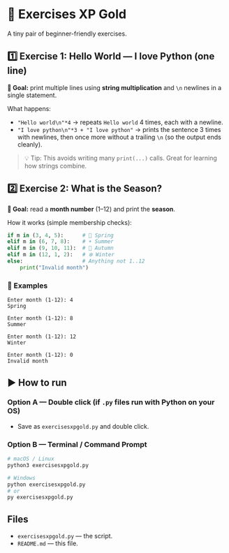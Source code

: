 # 🥈 Exercises XP Gold

A tiny pair of beginner-friendly exercises.

## 1️⃣ Exercise 1: Hello World — I love Python (one line)
**🎯 Goal:** print multiple lines using **string multiplication** and `\n` newlines in a single statement.

What happens:
- `"Hello world\n"*4` → repeats `Hello world` 4 times, each with a newline.
- `"I love python\n"*3 + "I love python"` → prints the sentence 3 times with newlines, then once more without a trailing `\n` (so the output ends cleanly).

> 💡 Tip: This avoids writing many `print(...)` calls. Great for learning how strings combine.

## 2️⃣ Exercise 2: What is the Season?
**🎯 Goal:** read a **month number** (1–12) and print the **season**.

How it works (simple membership checks):
```python
if m in (3, 4, 5):      # 🌸 Spring
elif m in (6, 7, 8):    # ☀️ Summer
elif m in (9, 10, 11):  # 🍂 Autumn
elif m in (12, 1, 2):   # ❄️ Winter
else:                   # Anything not 1..12
    print("Invalid month")
```

### 📸 Examples
```
Enter month (1-12): 4
Spring

Enter month (1-12): 8
Summer

Enter month (1-12): 12
Winter

Enter month (1-12): 0
Invalid month
```

## ▶️ How to run
### Option A — Double click (if `.py` files run with Python on your OS)
- Save as `exercisesxpgold.py` and double click.

### Option B — Terminal / Command Prompt
```bash
# macOS / Linux
python3 exercisesxpgold.py

# Windows
python exercisesxpgold.py
# or
py exercisesxpgold.py
```

## Files
- `exercisesxpgold.py` — the script.
- `README.md` — this file.
